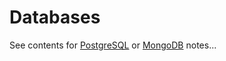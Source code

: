 # Databases

See contents for [PostgreSQL](postgresql-on-ubuntu/) or [MongoDB](new-mongodb/) notes...

